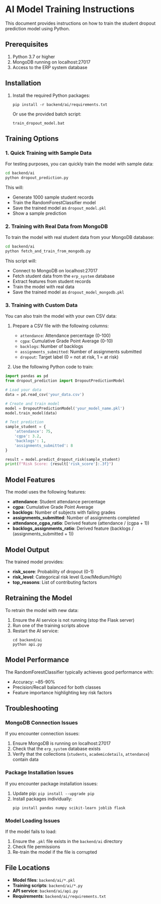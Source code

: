 # AI Model Training Instructions

This document provides instructions on how to train the student dropout prediction model using Python.

## Prerequisites

1. Python 3.7 or higher
2. MongoDB running on localhost:27017
3. Access to the ERP system database

## Installation

1. Install the required Python packages:
   ```
   pip install -r backend/ai/requirements.txt
   ```

   Or use the provided batch script:
   ```
   train_dropout_model.bat
   ```

## Training Options

### 1. Quick Training with Sample Data

For testing purposes, you can quickly train the model with sample data:

```bash
cd backend/ai
python dropout_prediction.py
```

This will:
- Generate 1000 sample student records
- Train the RandomForestClassifier model
- Save the trained model as `dropout_model.pkl`
- Show a sample prediction

### 2. Training with Real Data from MongoDB

To train the model with real student data from your MongoDB database:

```bash
cd backend/ai
python fetch_and_train_from_mongodb.py
```

This script will:
- Connect to MongoDB on localhost:27017
- Fetch student data from the `erp_system` database
- Extract features from student records
- Train the model with real data
- Save the trained model as `dropout_model_mongodb.pkl`

### 3. Training with Custom Data

You can also train the model with your own CSV data:

1. Prepare a CSV file with the following columns:
   - `attendance`: Attendance percentage (0-100)
   - `cgpa`: Cumulative Grade Point Average (0-10)
   - `backlogs`: Number of backlogs
   - `assignments_submitted`: Number of assignments submitted
   - `dropout`: Target label (0 = not at risk, 1 = at risk)

2. Use the following Python code to train:

```python
import pandas as pd
from dropout_prediction import DropoutPredictionModel

# Load your data
data = pd.read_csv('your_data.csv')

# Create and train model
model = DropoutPredictionModel('your_model_name.pkl')
model.train_model(data)

# Test prediction
sample_student = {
    'attendance': 75,
    'cgpa': 3.2,
    'backlogs': 1,
    'assignments_submitted': 8
}

result = model.predict_dropout_risk(sample_student)
print(f"Risk Score: {result['risk_score']:.3f}")
```

## Model Features

The model uses the following features:
- **attendance**: Student attendance percentage
- **cgpa**: Cumulative Grade Point Average
- **backlogs**: Number of subjects with failing grades
- **assignments_submitted**: Number of assignments completed
- **attendance_cgpa_ratio**: Derived feature (attendance / (cgpa + 1))
- **backlogs_assignments_ratio**: Derived feature (backlogs / (assignments_submitted + 1))

## Model Output

The trained model provides:
- **risk_score**: Probability of dropout (0-1)
- **risk_level**: Categorical risk level (Low/Medium/High)
- **top_reasons**: List of contributing factors

## Retraining the Model

To retrain the model with new data:

1. Ensure the AI service is not running (stop the Flask server)
2. Run one of the training scripts above
3. Restart the AI service:
   ```
   cd backend/ai
   python api.py
   ```

## Model Performance

The RandomForestClassifier typically achieves good performance with:
- Accuracy: ~85-90%
- Precision/Recall balanced for both classes
- Feature importance highlighting key risk factors

## Troubleshooting

### MongoDB Connection Issues

If you encounter connection issues:
1. Ensure MongoDB is running on localhost:27017
2. Check that the `erp_system` database exists
3. Verify that the collections (`students`, `academicdetails`, `attendance`) contain data

### Package Installation Issues

If you encounter package installation issues:
1. Update pip: `pip install --upgrade pip`
2. Install packages individually:
   ```
   pip install pandas numpy scikit-learn joblib flask
   ```

### Model Loading Issues

If the model fails to load:
1. Ensure the `.pkl` file exists in the `backend/ai` directory
2. Check file permissions
3. Re-train the model if the file is corrupted

## File Locations

- **Model files**: `backend/ai/*.pkl`
- **Training scripts**: `backend/ai/*.py`
- **API service**: `backend/ai/api.py`
- **Requirements**: `backend/ai/requirements.txt`